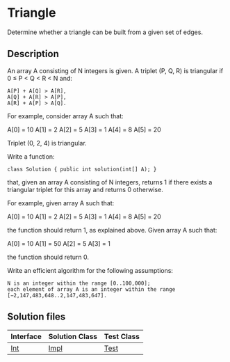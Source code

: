 # Triangle

Determine whether a triangle can be built from a given set of edges.

## Description

An array A consisting of N integers is given. A triplet (P, Q, R) is triangular if 0 ≤ P < Q < R < N and:

	A[P] + A[Q] > A[R],
	A[Q] + A[R] > A[P],
	A[R] + A[P] > A[Q].

For example, consider array A such that:

  A[0] = 10    A[1] = 2    A[2] = 5
  A[3] = 1     A[4] = 8    A[5] = 20

Triplet (0, 2, 4) is triangular.

Write a function:

	class Solution { public int solution(int[] A); }

that, given an array A consisting of N integers, returns 1 if there exists a triangular triplet for this array and returns 0 otherwise.

For example, given array A such that:

  A[0] = 10    A[1] = 2    A[2] = 5
  A[3] = 1     A[4] = 8    A[5] = 20

the function should return 1, as explained above. Given array A such that:

  A[0] = 10    A[1] = 50    A[2] = 5
  A[3] = 1

the function should return 0.

Write an efficient algorithm for the following assumptions:

	N is an integer within the range [0..100,000];
	each element of array A is an integer within the range [−2,147,483,648..2,147,483,647].

## Solution files

|  Interface | Solution Class  | Test Class  |
| :------------ | :------------ | :------------ |
| [Int](../../../src/main/java/Int.java)  |  [Impl](../../../src/main/java/Impl.java) | [Test](../../../src/test/java/Test.java)  |
